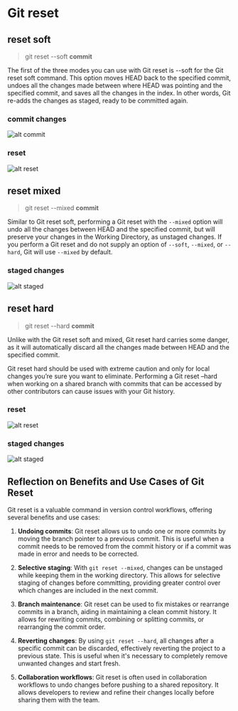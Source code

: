 # Git reset

  

## reset soft
> git reset --soft **commit**

The first of the three modes you can use with Git reset is --soft for the Git reset soft command. This option moves HEAD back to the specified commit, undoes all the changes made between where HEAD was pointing and the specified commit, and saves all the changes in the index. In other words, Git re-adds the changes as staged, ready to be committed again.
### commit changes
![alt commit](./images/sc-soft-commit)

### reset
![alt reset](./images/sc-soft-reset)

## reset mixed
> git reset --mixed **commit**

Similar to Git reset soft, performing a Git reset with the `--mixed` option will undo all the changes between HEAD and the specified commit, but will preserve your changes in the Working Directory, as unstaged changes. If you perform a Git reset and do not supply an option of `--soft`, `--mixed`, or `--hard`, Git will use `--mixed` by default.


### staged changes
![alt staged](./images/sc-mixed-staged)

## reset hard
> git reset --hard **commit**

Unlike with the Git reset soft and mixed, Git reset hard carries some danger, as it will automatically discard all the changes made between HEAD and the specified commit.

Git reset hard should be used with extreme caution and only for local changes you’re sure you want to eliminate. Performing a Git reset –hard when working on a shared branch with commits that can be accessed by other contributors can cause issues with your Git history.

### reset
![alt reset](./images/sc-hard-reset)

### staged changes
![alt staged](./images/sc-hard-staged)

## Reflection on Benefits and Use Cases of Git Reset

Git reset is a valuable command in version control workflows, offering several benefits and use cases:

1. **Undoing commits**: Git reset allows us to undo one or more commits by moving the branch pointer to a previous commit. This is useful when a commit needs to be removed from the commit history or if a commit was made in error and needs to be corrected.

2. **Selective staging**: With `git reset --mixed`, changes can be unstaged while keeping them in the working directory. This allows for selective staging of changes before committing, providing greater control over which changes are included in the next commit.

3. **Branch maintenance**: Git reset can be used to fix mistakes or rearrange commits in a branch, aiding in maintaining a clean commit history. It allows for rewriting commits, combining or splitting commits, or rearranging the commit order.

4. **Reverting changes**: By using `git reset --hard`, all changes after a specific commit can be discarded, effectively reverting the project to a previous state. This is useful when it's necessary to completely remove unwanted changes and start fresh.

5. **Collaboration workflows**: Git reset is often used in collaboration workflows to undo changes before pushing to a shared repository. It allows developers to review and refine their changes locally before sharing them with the team.



